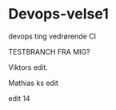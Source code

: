 # Devops-velse1

devops ting vedrørende CI

TESTBRANCH FRA MIG?

Viktors edit.

Mathias ks edit

edit 14
